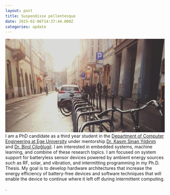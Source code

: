 ```yaml
---
layout: post
title: Suspendisse pellentesque
date: 2015-02-06T14:37:44.000Z
categories: update
---
```


<img src="/images/fulls/01.jpg" class="fit image"> I am a PhD candidate as a third year student in the <a href="https://bilmuh.ege.edu.tr/eng-/Homepage.html">Department of Computer Engineering at Ege University</a>
		under mentorship <a href="https://sinanyil81.github.io/index.html">Dr. Kasım Sinan Yıldırım</a> and <a href="https://avesis.ege.edu.tr/birol.ciloglugil">Dr. Birol Çiloğlugil</a>.
		I am interested in embedded systems, machine learning, and combine of these research topics. I am focused on system support for batteryless sensor devices powered by ambient energy sources such as RF, solar, and vibration, and intermitting programming in my Ph.D. Thesis. My goal is to develop hardware architectures that increase the energy efficiency of battery-free devices and software techniques that will enable the device to continue where it left off during intermittent computing.</p>
		.